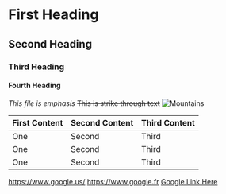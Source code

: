 # First Heading #
## Second Heading ##
### Third Heading ###
#### Fourth Heading ####
_This file is emphasis_
~~This is strike through text~~
![Mountains](https://th.bing.com/th/id/OIP.SR2mpXzYbt3JbRgei0bZRQHaE7?pid=ImgDet&rs=1 "Mountains")

First Content|Second Content|Third Content
|:---|:---|:---
One|Second|Third
One|Second|Third
One|Second|Third

https://www.google.us/
<https://www.google.fr>
[Google Link Here](https://www.google.com/search=abi+varghese "Abi Varghese")

